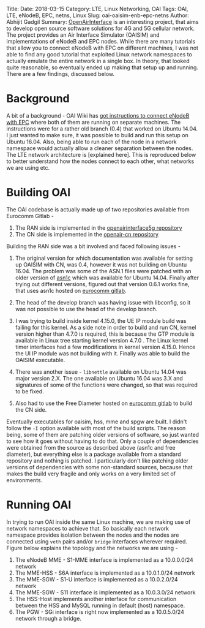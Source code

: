 Title:
Date: 2018-03-15
Category: LTE, Linux Networking, OAI
Tags: OAI, LTE, eNodeB, EPC, netns, Linux
Slug: oai-oaisim-enb-epc-netns
Author: Abhijit Gadgil
Summary: [OpenAirInterface](http://www.openairinterface.org/) is an interesting project, that aims to develop open source software solutions for 4G and 5G cellular network. The project provides an Air Interface Simulator (OAISIM) and implementations of eNodeB and EPC nodes. While there are many tutorials that allow you to connect eNodeB with EPC on different machines, I was not able to find any good tutorial that exploited Linux network namespaces to actually emulate the entire network in a single box. In theory, that looked quite reasonable, so eventually ended up making that setup up and running. There are a few findings, discussed below.

# Background

A bit of a background - OAI Wiki has [got instructions to connect eNodeB with EPC]() where both of them are running on separate machines. The instructions were for a rather old branch (0.4) that worked on Ubuntu 14.04. I just wanted to make sure, it was possible to build and run this setup on Ubuntu 16.04. Also, being able to run each of the node in a network namespace would actually allow a cleaner separation between the nodes. The LTE network architecture is [explained here]. This is reproduced below to better understand how the nodes connect to each other, what networks we are using etc.


# Building OAI

The OAI codebase is actually made up of two repositories available from Eurocomm Gitlab -
1. The RAN side is implemented in the [openairinterface5g repository]()
2. The CN side is implemented in the [openair-cn repository]()

Building the RAN side was a bit involved and faced following issues -

1. The original version for which documentation was available for setting up OAISIM with CN, was 0.4, however it was not building on Ubuntu 16.04. The problem was some of the ASN.1 files were patched with an older version of [asn1c]() which was available for Ubuntu 14.04. Finally after trying out different versions, figured out that version 0.6.1 works fine, that uses asn1c hosted on [eurocomm gitlab]().

2. The head of the develop branch was having issue with libconfig, so it was not possible to use the head of the develop branch.

3. I was trying to build inside kernel 4.15.0, the UE IP module build was failing for this kernel. As a side note in order to build and run CN, kernel version higher than 4.7.0 is required, this is because the GTP module is available in Linux tree starting kernel version 4.7.0 . The Linux kernel timer interfaces had a few modifications in kernel version 4.15.0. Hence the UI IP module was not building with it. Finally was able to build the OAISIM executable.

4. There was another issue - `libnettle` available on Ubuntu 14.04 was major version 2.X. The one available on Ubuntu 16.04 was 3.X and signatures of some of the functions were changed, so that was required to be fixed.

5. Also had to use the Free Diameter hosted on [eurocomm gitlab]() to build the CN side.

Eventually executables for oaisim, hss, mme and spgw are built. I didn't follow the `-I` option available with most of the build scripts. The reason being, some of them are patching older versions of software, so just wanted to see how it goes without having to do that. Only a couple of dependencies were obtained from the source as described above (asn1c and free diameter), but everything else is a package available from a standard repository and nothing is patched. I particularly don't like patching older versions of dependencies with some non-standard sources, because that makes the build very fragile and only works on a very limited set of environments.


# Running OAI

In trying to run OAI inside the same Linux machine, we are making use of network namespaces to achieve that. So basically each network namespace provides isolation between the nodes and the nodes are connected using `veth` pairs and/or `bridge` interfaces wherever required. Figure below explains the topology and the networks we are using -

1. The eNodeB MME - S1-MME interface is implemented as a 10.0.0.0/24 network
2. The MME-HSS - S6A interface is implemented as a 10.0.1.0/24 network
3. The MME-SGW - S1-U interface is implemented as a 10.0.2.0/24 network
4. The MME-SGW - S11 interface is implemented as a 10.0.3.0/24 network
5. The HSS-Host implements another interface for communication between the HSS and MySQL running in default (host) namespace.
6. The PGW - SGi interface is right now implemented as a 10.0.5.0/24 network through a bridge.


